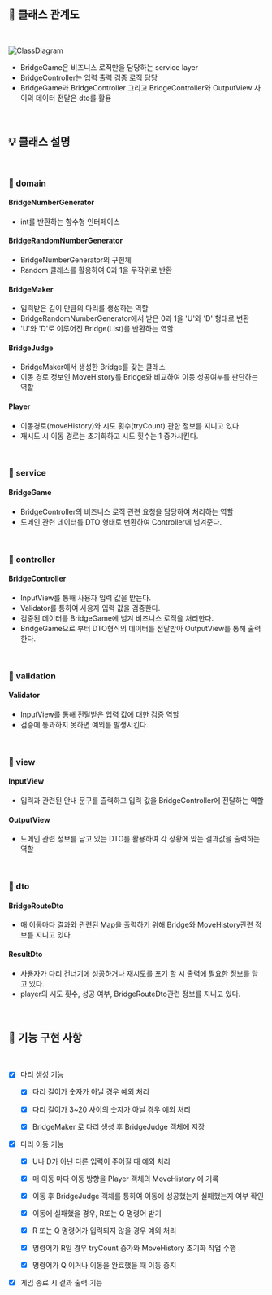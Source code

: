 ## :key: 클래스 관계도
<br/>

![ClassDiagram](https://user-images.githubusercontent.com/96610382/202952542-991e098f-fecc-4414-8a5a-3a9b55bc1d4a.jpg)
- BridgeGame은 비즈니스 로직만을 담당하는 service layer
- BridgeController는 입력 출력 검증 로직 담당
- BridgeGame과 BridgeController 그리고 BridgeController와 OutputView 사이의 데이터 전달은 dto를 활용

<br/>

## :bulb: 클래스 설명

<br/>

### :file_folder: domain
#### BridgeNumberGenerator
- int를 반환하는 함수형 인터페이스
#### BridgeRandomNumberGenerator
- BridgeNumberGenerator의 구현체
- Random 클래스를 활용하여 0과 1을 무작위로 반환
#### BridgeMaker
- 입력받은 길이 만큼의 다리를 생성하는 역할
- BridgeRandomNumberGenerator에서 받은 0과 1을 'U'와 'D' 형태로 변환
- 'U'와 'D'로 이루어진 Bridge(List)를 반환하는 역할
#### BridgeJudge
- BridgeMaker에서 생성한 Bridge를 갖는 클래스
- 이동 경로 정보인 MoveHistory를 Bridge와 비교하여 이동 성공여부를 판단하는 역할
#### Player
- 이동경로(moveHistory)와 시도 횟수(tryCount) 관한 정보를 지니고 있다.
- 재시도 시 이동 경로는 초기화하고 시도 횟수는 1 증가시킨다.

<br/>

### :file_folder: service
#### BridgeGame
- BridgeController의 비즈니스 로직 관련 요청을 담당하여 처리하는 역할
- 도메인 관련 데이터를 DTO 형태로 변환하여 Controller에 넘겨준다.

<br/>

### :file_folder: controller
#### BridgeController
- InputView를 통해 사용자 입력 값을 받는다.
- Validator를 통하여 사용자 입력 값을 검증한다.
- 검증된 데이터를 BridgeGame에 넘겨 비즈니스 로직을 처리한다.
- BridgeGame으로 부터 DTO형식의 데이터를 전달받아 OutputView를 통해 출력한다.

<br/>

### :file_folder: validation
#### Validator
- InputView를 통해 전달받은 입력 값에 대한 검증 역할
- 검증에 통과하지 못하면 예외를 발생시킨다.

<br/>

### :file_folder: view
#### InputView
- 입력과 관련된 안내 문구를 출력하고 입력 값을 BridgeController에 전달하는 역할
#### OutputView
- 도메인 관련 정보를 담고 있는 DTO를 활용하여 각 상황에 맞는 결과값을 출력하는 역할

<br/>

### :file_folder: dto
#### BridgeRouteDto
- 매 이동마다 결과와 관련된 Map을 출력하기 위해 Bridge와 MoveHistory관련 정보를 지니고 있다.
#### ResultDto
- 사용자가 다리 건너기에 성공하거나 재시도를 포기 할 시 출력에 필요한 정보를 담고 있다.
- player의 시도 횟수, 성공 여부, BridgeRouteDto관련 정보를 지니고 있다.

















<br/>

## :pencil: 기능 구현 사항 
<br/>

- [x] 다리 생성 기능
  - [x] 다리 길이가 숫자가 아닐 경우 예외 처리
  - [x] 다리 길이가 3~20 사이의 숫자가 아닐 경우 예외 처리
  - [x] BridgeMaker 로 다리 생성 후 BridgeJudge 객체에 저장


- [x] 다리 이동 기능 
  - [x] U나 D가 아닌 다른 입력이 주어질 때 예외 처리
  - [x] 매 이동 마다 이동 방향을 Player 객체의 MoveHistory 에 기록
  - [x] 이동 후 BridgeJudge 객체를 통하여 이동에 성공했는지 실패했는지 여부 확인
  - [X] 이동에 실패했을 경우, R또는 Q 명령어 받기
  - [X] R 또는 Q 명령어가 입력되지 않을 경우 예외 처리
  - [X] 명령어가 R일 경우 tryCount 증가와 MoveHistory 초기화 작업 수행
  - [X] 명령어가 Q 이거나 이동을 완료했을 때 이동 중지


- [x] 게임 종료 시 결과 출력 기능